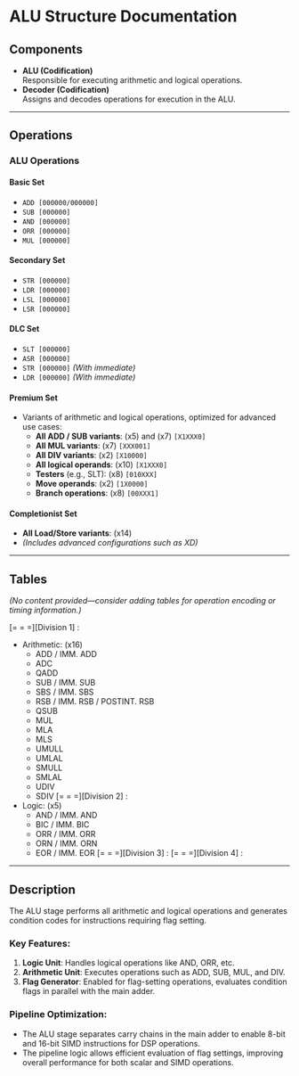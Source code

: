 # ALU Structure Documentation

## Components

- **ALU (Codification)**  
  Responsible for executing arithmetic and logical operations.  
- **Decoder (Codification)**  
  Assigns and decodes operations for execution in the ALU.

---

## Operations

### ALU Operations

#### **Basic Set**
- `ADD [000000/000000]`  
- `SUB [000000]`  
- `AND [000000]`  
- `ORR [000000]`  
- `MUL [000000]`  

#### **Secondary Set**
- `STR [000000]`  
- `LDR [000000]`  
- `LSL [000000]`  
- `LSR [000000]`  

#### **DLC Set**
- `SLT [000000]`  
- `ASR [000000]`  
- `STR [000000]` *(With immediate)*  
- `LDR [000000]` *(With immediate)*  

#### **Premium Set**
- Variants of arithmetic and logical operations, optimized for advanced use cases:  
  - **All ADD / SUB variants**: (x5) and (x7) `[X1XXX0]`  
  - **All MUL variants**: (x7) `[XXX001]`  
  - **All DIV variants**: (x2) `[X10000]`  
  - **All logical operands**: (x10) `[X1XXX0]`  
  - **Testers** (e.g., SLT): (x8) `[010XXX]`  
  - **Move operands**: (x2) `[1X0000]`  
  - **Branch operations**: (x8) `[00XXX1]`  

#### **Completionist Set**
- **All Load/Store variants**: (x14)  
- *(Includes advanced configurations such as XD)*  

---

## Tables

*(No content provided—consider adding tables for operation encoding or timing information.)*

[= = =][Division 1] :
  - Arithmetic: (x16)
    +   ADD / IMM. ADD
    +   ADC
    +   QADD
    +   SUB / IMM. SUB
    +   SBS / IMM. SBS
    +   RSB / IMM. RSB / POSTINT. RSB
    +   QSUB
    +   MUL
    +   MLA
    +   MLS
    +   UMULL
    +   UMLAL
    +   SMULL
    +   SMLAL
    +   UDIV
    +   SDIV
[= = =][Division 2] :
  - Logic: (x5)
    +   AND / IMM. AND
    +   BIC / IMM. BIC
    +   ORR / IMM. ORR
    +   ORN / IMM. ORN
    +   EOR / IMM. EOR
[= = =][Division 3] :
[= = =][Division 4] :


---

## Description

The ALU stage performs all arithmetic and logical operations and generates condition codes for instructions requiring flag setting.

### Key Features:
1. **Logic Unit**: Handles logical operations like AND, ORR, etc.  
2. **Arithmetic Unit**: Executes operations such as ADD, SUB, MUL, and DIV.  
3. **Flag Generator**: Enabled for flag-setting operations, evaluates condition flags in parallel with the main adder.  

### Pipeline Optimization:
- The ALU stage separates carry chains in the main adder to enable 8-bit and 16-bit SIMD instructions for DSP operations.
- The pipeline logic allows efficient evaluation of flag settings, improving overall performance for both scalar and SIMD operations.
